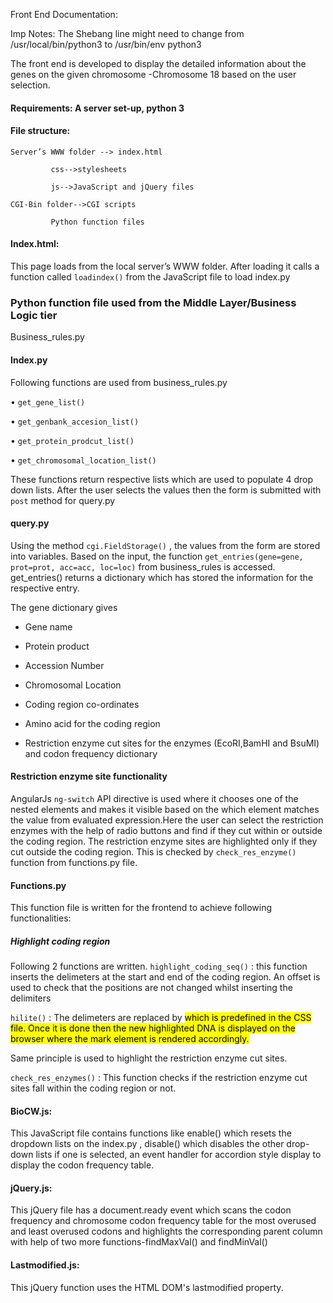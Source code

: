 Front End Documentation:

Imp Notes: 
The Shebang line might need to change from /usr/local/bin/python3 to /usr/bin/env python3 



The front end is developed to display the detailed information about the genes on the given chromosome -Chromosome 18 based on the user selection.

#### Requirements:  A server set-up, python 3

#### File structure:



	Server’s WWW folder --> index.html
			 
			 css-->stylesheets
						            
			 js-->JavaScript and jQuery files
			 
	CGI-Bin folder-->CGI scripts
						    
			 Python function files


#### Index.html: 
This page loads from the local server’s WWW folder. After loading it calls a function called `loadindex()` 
from the JavaScript file to load index.py

### Python function file used from the Middle Layer/Business Logic tier	
Business_rules.py

#### Index.py
   Following functions are used from business_rules.py
   
•	`get_gene_list()`

•	`get_genbank_accesion_list()`

•	`get_protein_prodcut_list()`

•	`get_chromosomal_location_list()`

These functions return respective lists which are used to populate 4 drop down lists.
After the user selects the values then the form is submitted with `post` method for query.py

#### query.py

Using the method `cgi.FieldStorage()` , the values from the form are stored into variables. 
Based on the input, the function `get_entries(gene=gene, prot=prot, acc=acc, loc=loc)` from business_rules is accessed. 
get_entries() returns a dictionary which has stored the information  for the respective entry. 

The gene dictionary gives 
-	Gene name

-	Protein product

-	Accession Number

-	Chromosomal Location

-	Coding region co-ordinates 

-	Amino acid for the coding region

-	Restriction enzyme cut sites for the enzymes (EcoRI,BamHI and BsuMI) and codon frequency dictionary 


#### Restriction enzyme site functionality
AngularJs `ng-switch` API directive is used where it chooses one of the nested elements and makes it visible based on the which element matches the value from evaluated expression.Here the user can select the restriction enzymes with the help of radio buttons and find if they cut within or outside the coding region. The restriction enzyme sites are highlighted only if they cut outside the coding region. This is checked by `check_res_enzyme()` function from functions.py file.


#### Functions.py 
This function file is written for the frontend to achieve following functionalities:

##### Highlight coding region
Following 2 functions are written.
`highlight_coding_seq()` : this function inserts the delimeters at the start and end of the coding region. An offset is used to check that the positions are not changed whilst inserting the delimiters

`hilite()` :  The delimeters are replaced by <mark class= ‘highlight’> which is predefined in the CSS file. Once it is done then the new highlighted DNA is displayed on the browser where the mark element is rendered accordingly.

Same principle is used to highlight the restriction enzyme cut sites.

`check_res_enzymes()` : This function checks if the restriction enzyme cut sites fall within the coding region or not.

#### BioCW.js:
This JavaScript file contains functions like enable() which resets the dropdown lists on the index.py , disable() which disables the other drop-down lists if one is selected, an event handler for accordion style display to display the codon frequency table.

#### jQuery.js:
This jQuery file has a document.ready event which scans the codon frequency and chromosome codon frequency table for the most overused and least overused codons and highlights the corresponding parent column with help of two more functions-findMaxVal() and findMinVal()

#### Lastmodified.js:
This jQuery function uses the HTML DOM's lastmodified property. 



